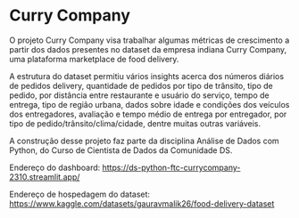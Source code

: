 # Curry Company

O projeto Curry Company visa trabalhar algumas métricas de crescimento a partir dos dados presentes no dataset da empresa indiana Curry Company, uma plataforma marketplace de food delivery. 

A estrutura do dataset permitiu vários insights acerca dos números diários de pedidos delivery, quantidade de pedidos por tipo de trânsito, tipo de pedido, por distância entre restaurante e usuário do serviço, tempo de entrega, tipo de região urbana, dados sobre idade e condições dos veículos dos entregadores, avaliação e tempo médio de entrega por entregador, por tipo de pedido/trânsito/clima/cidade, dentre muitas outras variáveis.

A construção desse projeto faz parte da disciplina Análise de Dados com Python, do Curso de Cientista de Dados da Comunidade DS. 

Endereço do dashboard: https://ds-python-ftc-currycompany-2310.streamlit.app/

Endereço de hospedagem do dataset: https://www.kaggle.com/datasets/gauravmalik26/food-delivery-dataset
